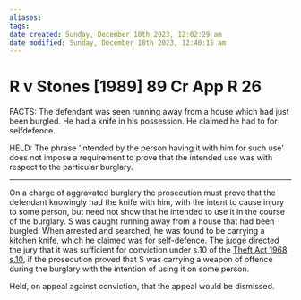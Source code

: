 ```yaml
---
aliases: 
tags: 
date created: Sunday, December 10th 2023, 12:02:29 am
date modified: Sunday, December 10th 2023, 12:40:15 am
---
```


# R v Stones [1989] 89 Cr App R 26

FACTS: The defendant was seen running away from a house which had just been burgled. He had a knife in his possession. He claimed he had to for selfdefence.

HELD: The phrase 'intended by the person having it with him for such use' does not impose a requirement to prove that the intended use was with respect to the particular burglary.

---

On a charge of aggravated burglary the prosecution must prove that the defendant knowingly had the knife with him, with the intent to cause injury to some person, but need not show that he intended to use it in the course of the burglary. S was caught running away from a house that had been burgled. When arrested and searched, he was found to be carrying a kitchen knife, which he claimed was for self-defence. The judge directed the jury that it was sufficient for conviction under s.10 of the [Theft Act 1968 s.10](https://uk.westlaw.com/Document/IDF6B4B61E44811DA8D70A0E70A78ED65/View/FullText.html?originationContext=document&transitionType=DocumentItem&ppcid=bb06f7cd3ba747c8b1bf3c6861e65f3d&contextData=(sc.Default)), if the prosecution proved that S was carrying a weapon of offence during the burglary with the intention of using it on some person.

Held, on appeal against conviction, that the appeal would be dismissed.
